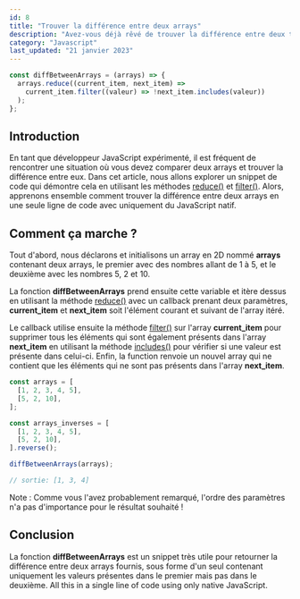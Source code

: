 ```yaml
---
id: 8
title: "Trouver la différence entre deux arrays"
description: "Avez-vous déjà rêvé de trouver la différence entre deux tableaux sans avoir recours à une bibliothèque tierce ?"
category: "Javascript"
last_updated: "21 janvier 2023"
---
```


```js
const diffBetweenArrays = (arrays) => {
  arrays.reduce((current_item, next_item) =>
    current_item.filter((valeur) => !next_item.includes(valeur))
  );
};
```

## Introduction

En tant que développeur JavaScript expérimenté, il est fréquent de rencontrer une situation où vous devez comparer deux arrays et trouver la différence entre eux. Dans cet article, nous allons explorer un snippet de code qui démontre cela en utilisant les méthodes [reduce()](https://developer.mozilla.org/en-US/docs/Web/JavaScript/Reference/Global_Objects/Array/Reduce) et [filter()](https://developer.mozilla.org/en-US/docs/Web/JavaScript/Reference/Global_Objects/Array/filter). Alors, apprenons ensemble comment trouver la différence entre deux arrays en une seule ligne de code avec uniquement du JavaScript natif.

## Comment ça marche ?

Tout d'abord, nous déclarons et initialisons un array en 2D nommé **arrays** contenant deux arrays, le premier avec des nombres allant de 1 à 5, et le deuxième avec les nombres 5, 2 et 10.

La fonction **diffBetweenArrays** prend ensuite cette variable et itère dessus en utilisant la méthode [reduce()](https://developer.mozilla.org/en-US/docs/Web/JavaScript/Reference/Global_Objects/Array/Reduce) avec un callback prenant deux paramètres, **current_item** et **next_item** soit l'élément courant et suivant de l'array itéré.

Le callback utilise ensuite la méthode [filter()](https://developer.mozilla.org/en-US/docs/Web/JavaScript/Reference/Global_Objects/Array/filter) sur l'array **current_item** pour supprimer tous les éléments qui sont également présents dans l'array **next_item** en utilisant la méthode [includes()](https://developer.mozilla.org/en-US/docs/Web/JavaScript/Reference/Global_Objects/Array/includes) pour vérifier si une valeur est présente dans celui-ci. Enfin, la function renvoie un nouvel array qui ne contient que les éléments qui ne sont pas présents dans l'array **next_item**.

```js
const arrays = [
  [1, 2, 3, 4, 5],
  [5, 2, 10],
];

const arrays_inverses = [
  [1, 2, 3, 4, 5],
  [5, 2, 10],
].reverse();

diffBetweenArrays(arrays);

// sortie: [1, 3, 4]
```

Note : Comme vous l'avez probablement remarqué, l'ordre des paramètres n'a pas d'importance pour le résultat souhaité !

## Conclusion

La fonction **diffBetweenArrays** est un snippet très utile pour retourner la différence entre deux arrays fournis, sous forme d'un seul contenant uniquement les valeurs présentes dans le premier mais pas dans le deuxième. All this in a single line of code using only native JavaScript.